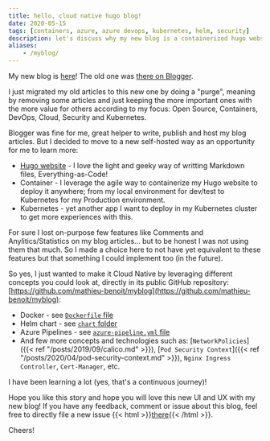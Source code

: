```yaml
---
title: hello, cloud native hugo blog!
date: 2020-05-15
tags: [containers, azure, azure devops, kubernetes, helm, security]
description: let's discuss why my new blog is a containerized hugo website hosted on kubernetes
aliases:
    - /myblog/
---
```

My new blog is [here](http://alwaysupalwayson.com)! The old one was [there on Blogger](https://alwaysupalwayson.blogspot.com).

I just migrated my old articles to this new one by doing a "purge", meaning by removing some articles and just keeping the more important ones with the more value for others according to my focus: Open Source, Containers, DevOps, Cloud, Security and Kubernetes.

Blogger was fine for me, great helper to write, publish and host my blog articles. But I decided to move to a new self-hosted way as an opportunity for me to learn more:
- [Hugo website](https://gohugo.io) - I love the light and geeky way of writting Markdown files, Everything-as-Code!
- Container - I leverage the agile way to containerize my Hugo website to deploy it anywhere; from my local environment for dev/test to Kubernetes for my Production environment.
- Kubernetes - yet another app I want to deploy in my Kubernetes cluster to get more experiences with this.

For sure I lost on-purpose few features like Comments and Anylitics/Statistics on my blog articles... but to be honest I was not using them that much. So I made a choice here to not have yet equivalent to these features but that something I could implement too (in the future).

So yes, I just wanted to make it Cloud Native by leveraging different concepts you could look at, directly in its public GitHub repository: [https://github.com/mathieu-benoit/myblog](https://github.com/mathieu-benoit/myblog):
- Docker - see [`Dockerfile` file](https://github.com/mathieu-benoit/myblog/blob/master/Dockerfile)
- Helm chart - see [`chart` folder](https://github.com/mathieu-benoit/myblog/tree/master/chart)
- Azure Pipelines - see [`azure-pipeline.yml` file](https://github.com/mathieu-benoit/myblog/blob/master/azure-pipeline.yml)
- And few more concepts and technologies such as: [`NetworkPolicies`]({{< ref "/posts/2019/09/calico.md" >}}), [`Pod Security Context`]({{< ref "/posts/2020/04/pod-security-context.md" >}}), `Nginx Ingress Controller`, `Cert-Manager`, etc.

I have been learning a lot (yes, that's a continuous journey)!

Hope you like this story and hope you will love this new UI and UX with my new blog! If you have any feedback, comment or issue about this blog, feel free to directly file a new issue {{< html >}}<a href="https://github.com/mathieu-benoit/myblog/issues/new/choose" target="_blank">there</a>{{< /html >}}.

Cheers!